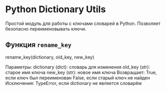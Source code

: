# Python Dictionary Utils

Простой модуль для работы с ключами словарей в Python. Позволяет безопасно переименовывать ключи.

## Функция `rename_key`

rename_key(dictionary, old_key, new_key)

Параметры:
dictionary (dict): словарь для изменения
old_key (str): старое имя ключа
new_key (str): новое имя ключа
Возвращает:
True, если ключ был переименован
False, если старый ключ не найден
Исключения:
TypeError, если dictionary не является словарём
